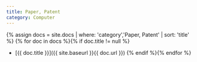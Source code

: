 ```yaml
---
title: Paper, Patent
category: Computer
---
```


{% assign docs = site.docs | where: 'category','Paper, Patent' | sort: 'title' %}
{% for doc in docs %}{% if doc.title != null %}
* [{{ doc.title }}]({{ site.baseurl }}{{ doc.url }})
{% endif %}{% endfor %}

